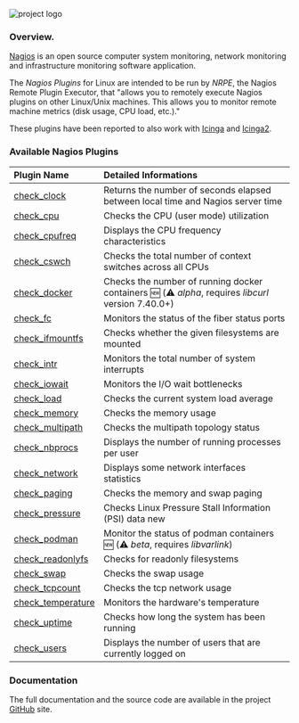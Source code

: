 ![project logo](https://madrisan.files.wordpress.com/2015/11/nagios-plugins-linux-logo-256.png)

### Overview.

[Nagios](http://www.nagios.org/) is an open source computer system monitoring, network monitoring and infrastructure monitoring software application.

The _Nagios Plugins_ for Linux are intended to be run by _NRPE_, the Nagios Remote Plugin Executor, that "allows you to remotely execute Nagios plugins on other Linux/Unix machines. This allows you to monitor remote machine metrics (disk usage, CPU load, etc.)."

These plugins have been reported to also work with 
[Icinga](https://www.icinga.org/) and
[Icinga2](https://www.icinga.org/icinga/icinga-2/).

### Available Nagios Plugins

| Plugin Name        | Detailed Informations   | 
|:------------------ |:----------------------- |
|[check_clock]       | Returns the number of seconds elapsed between local time and Nagios server time | 
|[check_cpu]         | Checks the CPU (user mode) utilization | 
|[check_cpufreq]     | Displays the CPU frequency characteristics |
|[check_cswch]       | Checks the total number of context switches across all CPUs |
|[check_docker]      | Checks the number of running docker containers :new: (:warning: *alpha*, requires *libcurl* version 7.40.0+) |
|[check_fc]          | Monitors the status of the fiber status ports |
|[check_ifmountfs]   | Checks whether the given filesystems are mounted |
|[check_intr]        | Monitors the total number of system interrupts |
|[check_iowait]      | Monitors the I/O wait bottlenecks |
|[check_load]        | Checks the current system load average |
|[check_memory]      | Checks the memory usage |
|[check_multipath]   | Checks the multipath topology status |
|[check_nbprocs]     | Displays the number of running processes per user |
|[check_network]     | Displays some network interfaces statistics |
|[check_paging]      | Checks the memory and swap paging |
|[check_pressure]    | Checks Linux Pressure Stall Information (PSI) data new |
|[check_podman]      | Monitor the status of podman containers :new: (:warning: *beta*, requires *libvarlink*) |
|[check_readonlyfs]  | Checks for readonly filesystems |
|[check_swap]        | Checks the swap usage |
|[check_tcpcount]    | Checks the tcp network usage |
|[check_temperature] | Monitors the hardware's temperature |
|[check_uptime]      | Checks how long the system has been running |
|[check_users]       | Displays the number of users that are currently logged on |

### Documentation

The full documentation and the source code are available in the project
[GitHub](https://github.com/madrisan/nagios-plugins-linux) site.

[check_clock]: https://github.com/madrisan/nagios-plugins-linux/wiki/Nagios-Plugin-check_clock
[check_cpu]: https://github.com/madrisan/nagios-plugins-linux/wiki/Nagios-Plugin-check_cpu
[check_cpufreq]: https://github.com/madrisan/nagios-plugins-linux/wiki/Nagios-Plugin-check_cpufreq
[check_cswch]: https://github.com/madrisan/nagios-plugins-linux/wiki/Nagios-Plugin-check_cswch
[check_docker]: https://github.com/madrisan/nagios-plugins-linux/wiki/Nagios-Plugin-check_docker
[check_fc]: https://github.com/madrisan/nagios-plugins-linux/wiki/Nagios-Plugin-check_fc
[check_ifmountfs]: https://github.com/madrisan/nagios-plugins-linux/wiki/Nagios-Plugin-check_ifmountfs
[check_intr]: https://github.com/madrisan/nagios-plugins-linux/wiki/Nagios-Plugin-check_intr
[check_iowait]: https://github.com/madrisan/nagios-plugins-linux/wiki/Nagios-Plugin-check_iowait
[check_load]: https://github.com/madrisan/nagios-plugins-linux/wiki/Nagios-Plugin-check_load
[check_memory]: https://github.com/madrisan/nagios-plugins-linux/wiki/Nagios-Plugin-check_memory
[check_multipath]: https://github.com/madrisan/nagios-plugins-linux/wiki/Nagios-Plugin-check_multipath
[check_nbprocs]: https://github.com/madrisan/nagios-plugins-linux/wiki/Nagios-Plugin-check_nbprocs
[check_network]: https://github.com/madrisan/nagios-plugins-linux/wiki/Nagios-Plugin-check_network
[check_paging]: https://github.com/madrisan/nagios-plugins-linux/wiki/Nagios-Plugin-check_paging
[check_podman]: https://github.com/madrisan/nagios-plugins-linux/wiki/Nagios-Plugin-check_podman
[check_pressure]: https://github.com/madrisan/nagios-plugins-linux/wiki/Nagios-Plugin-check_pressure
[check_readonlyfs]: https://github.com/madrisan/nagios-plugins-linux/wiki/Nagios-Plugin-check_readonlyfs
[check_swap]: https://github.com/madrisan/nagios-plugins-linux/wiki/Nagios-Plugin-check_swap
[check_tcpcount]: https://github.com/madrisan/nagios-plugins-linux/wiki/Nagios-Plugin-check_tcpcount
[check_temperature]: https://github.com/madrisan/nagios-plugins-linux/wiki/Nagios-Plugin-check_temperature
[check_uptime]: https://github.com/madrisan/nagios-plugins-linux/wiki/Nagios-Plugin-check_uptime
[check_users]: https://github.com/madrisan/nagios-plugins-linux/wiki/Nagios-Plugin-check_users
